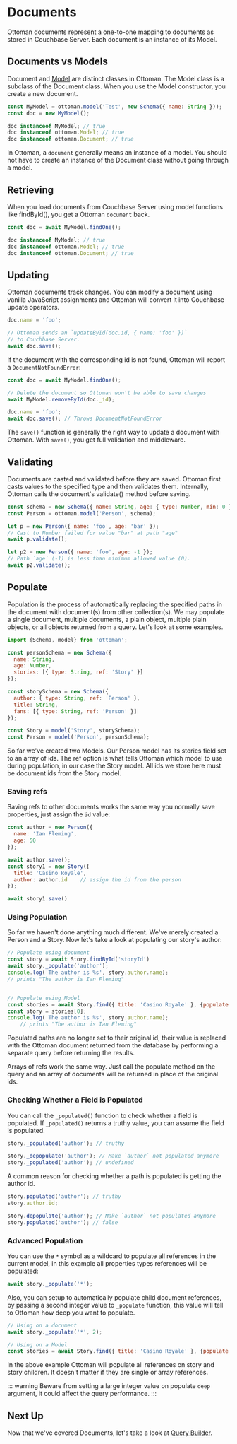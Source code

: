 # Documents
Ottoman documents represent a one-to-one mapping to documents as stored in Couchbase Server. Each document is an instance of its Model.


## Documents vs Models

Document and [Model](/guides/model) are distinct classes in Ottoman. The Model class is a subclass of the Document class. 
When you use the Model constructor, you create a new document.

```javascript
const MyModel = ottoman.model('Test', new Schema({ name: String }));
const doc = new MyModel();

doc instanceof MyModel; // true
doc instanceof ottoman.Model; // true
doc instanceof ottoman.Document; // true
```

In Ottoman, a `document` generally means an instance of a model. You should not have to create an instance of the Document class without going through a model.

## Retrieving

When you load documents from Couchbase Server using model functions like findById(), you get a Ottoman `document` back.

```javascript
const doc = await MyModel.findOne();

doc instanceof MyModel; // true
doc instanceof ottoman.Model; // true
doc instanceof ottoman.Document; // true
```

## Updating

Ottoman documents track changes. You can modify a document using vanilla JavaScript assignments and Ottoman will convert it into Couchbase update operators.

```javascript
doc.name = 'foo';

// Ottoman sends an `updateById(doc.id, { name: 'foo' })`
// to Couchbase Server.
await doc.save();
```

If the document with the corresponding id is not found, Ottoman will report a `DocumentNotFoundError`:

```javascript
const doc = await MyModel.findOne();

// Delete the document so Ottoman won't be able to save changes
await MyModel.removeById(doc._id);

doc.name = 'foo';
await doc.save(); // Throws DocumentNotFoundError
```

The `save()` function is generally the right way to update a document with Ottoman. With `save()`, you get full validation and middleware.

## Validating

Documents are casted and validated before they are saved. 
Ottoman first casts values to the specified type and then validates them. Internally, 
Ottoman calls the document's validate() method before saving.

```javascript
const schema = new Schema({ name: String, age: { type: Number, min: 0 } });
const Person = ottoman.model('Person', schema);

let p = new Person({ name: 'foo', age: 'bar' });
// Cast to Number failed for value "bar" at path "age"
await p.validate();

let p2 = new Person({ name: 'foo', age: -1 });
// Path `age` (-1) is less than minimum allowed value (0).
await p2.validate();
```

## Populate

Population is the process of automatically replacing the specified paths in the document with document(s) from other collection(s).
We may populate a single document, multiple documents, a plain object, multiple plain objects, or all objects returned from a query.
Let's look at some examples.


```javascript
import {Schema, model} from 'ottoman';

const personSchema = new Schema({
  name: String,
  age: Number,
  stories: [{ type: String, ref: 'Story' }]
});

const storySchema = new Schema({
  author: { type: String, ref: 'Person' },
  title: String,
  fans: [{ type: String, ref: 'Person' }]
});

const Story = model('Story', storySchema);
const Person = model('Person', personSchema);
```

So far we've created two Models. Our Person model has its stories field set to an array of ids.
The ref option is what tells Ottoman which model to use during population, in our case the Story model.
All ids we store here must be document ids from the Story model.

### Saving refs

Saving refs to other documents works the same way you normally save properties, just assign the `id` value:

```javascript
const author = new Person({
  name: 'Ian Fleming',
  age: 50
});

await author.save();
const story1 = new Story({
  title: 'Casino Royale',
  author: author.id    // assign the id from the person
});

await story1.save()
```

### Using Population

So far we haven't done anything much different. We've merely created a Person and a Story.
Now let's take a look at populating our story's author:

```javascript
// Populate using document
const story = await Story.findById('storyId')
await story._populate('author');
console.log('The author is %s', story.author.name);
// prints "The author is Ian Fleming"


// Populate using Model
const stories = await Story.find({ title: 'Casino Royale' }, {populate: 'author'})
const story = stories[0];
console.log('The author is %s', story.author.name);
    // prints "The author is Ian Fleming"
```

Populated paths are no longer set to their original id, their value is replaced with the Ottoman document returned from the database by performing a separate query before returning the results.

Arrays of refs work the same way. Just call the populate method on the query and an array of documents will be returned in place of the original ids.

### Checking Whether a Field is Populated

You can call the `_populated()` function to check whether a field is populated. If `_populated()` returns a truthy value, you can assume the field is populated.

```javascript
story._populated('author'); // truthy

story._depopulate('author'); // Make `author` not populated anymore
story._populated('author'); // undefined
```

A common reason for checking whether a path is populated is getting the author id.

```javascript
story.populated('author'); // truthy
story.author.id; 

story.depopulate('author'); // Make `author` not populated anymore
story.populated('author'); // false
```

### Advanced Population

You can use the `*` symbol as a wildcard to populate all references in the current model, in this example all properties types references will be populated:

```javascript
await story._populate('*');
```

Also, you can setup to automatically populate child document references, by passing a second integer value to `_populate` function,
this value will tell to Ottoman how deep you want to populate.

```javascript
// Using on a document
await story._populate('*', 2);

// Using on a Model
const stories = await Story.find({ title: 'Casino Royale' }, {populate: 'author', populateMaxDeep: 2})
```

In the above example Ottoman will populate all references on story and story children. 
It doesn't matter if they are single or array references.

::: warning
Beware from setting a large integer value on populate `deep` argument, it could affect the query performance.
:::


## Next Up
Now that we've covered Documents, let's take a look at [Query Builder](/guides/query-builder).
